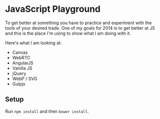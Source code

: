 # JavaScript Playground



To get better at something you have to practice and experiment with the tools of your desired trade. One of my goals for 2014 is to get better at JS and this is the place I'm using to show what I am doing with it.  

Here's what I am looking at:  

* Canvas
* WebRTC
* AngularJS
* Vanilla JS
* jQuery
* WebP / SVG
* Gulpjs  

## Setup
Run `npm install` and then `bower install`.
